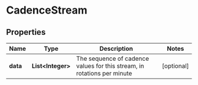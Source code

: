 # CadenceStream

## Properties
Name | Type | Description | Notes
------------ | ------------- | ------------- | -------------
**data** | **List&lt;Integer&gt;** | The sequence of cadence values for this stream, in rotations per minute |  [optional]
